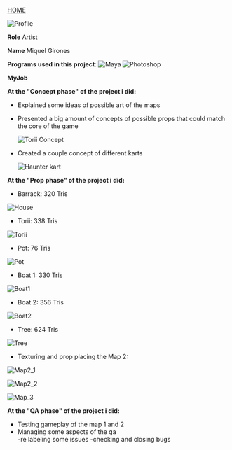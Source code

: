 
[HOME](index.md)


![Profile](http://i.imgur.com/ebDPn2gs.jpg)

**Role** Artist

**Name** Miquel Girones

**Programs used in this project**: ![Maya](https://cdna.artstation.com/p/softwares/icons/000/000/024/default/Maya.png?1424684349) ![Photoshop](https://cdna.artstation.com/p/softwares/icons/000/000/032/default/Photoshop.png?1424684351)

**MyJob**


**At the "Concept phase" of the project i did:**

- Explained some ideas of possible art of the maps
- Presented a big amount of concepts of possible props that could match the core of the game

  ![Torii Concept](http://i.imgur.com/6o7a88s.jpg)

- Created a couple concept of different karts

  ![Haunter kart](http://i.imgur.com/RC8jWje.jpg)




**At the "Prop phase" of the project i did:**

- Barrack: 320 Tris

![House](http://i.imgur.com/jWhdmeR.jpg)

- Torii: 338 Tris

![Torii](http://i.imgur.com/PFH8tzA.jpg)

- Pot: 76 Tris

![Pot](http://i.imgur.com/uyIGdug.jpg)

- Boat 1: 330 Tris

![Boat1](http://i.imgur.com/Pl244Ml.jpg)

- Boat 2: 356 Tris

![Boat2](http://i.imgur.com/G84OxQM.jpg)

- Tree: 624 Tris

![Tree](http://imgur.com/8KSAKY4)



- Texturing and prop placing the Map 2:

![Map2_1](http://i.imgur.com/Tk5pAnQ.jpg)

![Map2_2](http://i.imgur.com/HayxHHK.jpg)

![Map_3](http://i.imgur.com/GKrPpyv.jpg)

**At the "QA phase" of the project i did:**
- Testing gameplay of the map 1 and 2
- Managing some aspects of the qa                                      
    -re labeling some issues
    -checking and closing bugs
